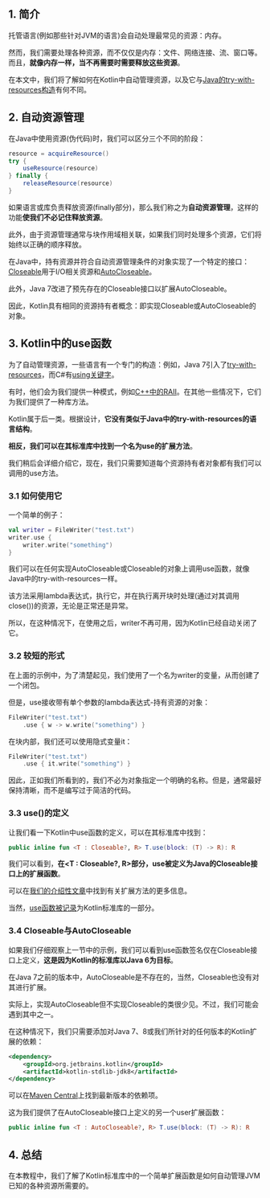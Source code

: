 ## 1. 简介

托管语言(例如那些针对JVM的语言)会自动处理最常见的资源：内存。

然而，我们需要处理各种资源，而不仅仅是内存：文件、网络连接、流、窗口等。而且，**就像内存一样，当不再需要时需要释放这些资源**。

在本文中，我们将了解如何在Kotlin中自动管理资源，以及它与[Java的try-with-resources构造](https://www.baeldung.com/java-try-with-resources)有何不同。

## 2. 自动资源管理

在Java中使用资源(伪代码)时，我们可以区分三个不同的阶段：

```java
resource = acquireResource()
try {
    useResource(resource)
} finally {
    releaseResource(resource)
}
```

如果语言或库负责释放资源(finally部分)，那么我们称之为**自动资源管理**，这样的功能**使我们不必记住释放资源**。

此外，由于资源管理通常与块作用域相关联，如果我们同时处理多个资源，它们将始终以正确的顺序释放。

在Java中，持有资源并符合自动资源管理条件的对象实现了一个特定的接口：[Closeable](https://docs.oracle.com/en/java/javase/11/docs/api/java.base/java/io/Closeable.html)用于I/O相关资源和[AutoCloseable](https://docs.oracle.com/en/java/javase/12/docs/api/java.base/java/lang/AutoCloseable.html)。

此外，Java 7改进了预先存在的Closeable接口以扩展AutoCloseable。

因此，Kotlin具有相同的资源持有者概念：即实现Closeable或AutoCloseable的对象。

## 3. Kotlin中的use函数

为了自动管理资源，一些语言有一个专门的构造：例如，Java 7引入了[try-with-resources](https://www.baeldung.com/java-try-with-resources)，而C#有[using关键字](https://docs.microsoft.com/en-us/dotnet/csharp/language-reference/keywords/using-statement)。

有时，他们会为我们提供一种模式，例如[C++中的RAII](https://en.wikipedia.org/wiki/Resource_acquisition_is_initialization)。在其他一些情况下，它们为我们提供了一种库方法。

Kotlin属于后一类。根据设计，**它没有类似于Java中的try-with-resources的语言结构**。

**相反，我们可以在其标准库中找到一个名为use的扩展方法**。

我们稍后会详细介绍它，现在，我们只需要知道每个资源持有者对象都有我们可以调用的use方法。

### 3.1 如何使用它

一个简单的例子：

```kotlin
val writer = FileWriter("test.txt")
writer.use {
    writer.write("something")
}
```

我们可以在任何实现AutoCloseable或Closeable的对象上调用use函数，就像Java中的try-with-resources一样。

该方法采用lambda表达式，执行它，并在执行离开块时处理(通过对其调用close())的资源，无论是正常还是异常。

所以，在这种情况下，在使用之后，writer不再可用，因为Kotlin已经自动关闭了它。

### 3.2 较短的形式

在上面的示例中，为了清楚起见，我们使用了一个名为writer的变量，从而创建了一个闭包。

但是，use接收带有单个参数的lambda表达式-持有资源的对象：

```kotlin
FileWriter("test.txt")
    .use { w -> w.write("something") }
```

在块内部，我们还可以使用隐式变量it：

```kotlin
FileWriter("test.txt")
    .use { it.write("something") }
```

因此，正如我们所看到的，我们不必为对象指定一个明确的名称。但是，通常最好保持清晰，而不是编写过于简洁的代码。

### 3.3 use()的定义

让我们看一下Kotlin中use函数的定义，可以在其标准库中找到：

```kotlin
public inline fun <T : Closeable?, R> T.use(block: (T) -> R): R
```

我们可以看到，**在<T : Closeable?, R>部分，use被定义为Java的Closeable接口上的扩展函数**。

可以在[我们的介绍性文章](https://www.baeldung.com/kotlin)中找到有关扩展方法的更多信息。

当然，[use函数被记录](https://kotlinlang.org/api/latest/jvm/stdlib/kotlin.io/use.html)为Kotlin标准库的一部分。

### 3.4 Closeable与AutoCloseable

如果我们仔细观察上一节中的示例，我们可以看到use函数签名仅在Closeable接口上定义，**这是因为Kotlin的标准库以Java 6为目标**。

在Java 7之前的版本中，AutoCloseable是不存在的，当然，Closeable也没有对其进行扩展。

实际上，实现AutoCloseable但不实现Closeable的类很少见。不过，我们可能会遇到其中之一。

在这种情况下，我们只需要添加对Java 7、8或我们所针对的任何版本的Kotlin扩展的依赖：

```xml
<dependency>
    <groupId>org.jetbrains.kotlin</groupId>
    <artifactId>kotlin-stdlib-jdk8</artifactId>
</dependency>
```

可以在[Maven Central](https://search.maven.org/search?q=a:kotlin-stdlib-jdk8)上找到最新版本的依赖项。

这为我们提供了在AutoCloseable接口上定义的另一个user扩展函数：

```kotlin
public inline fun <T : AutoCloseable?, R> T.use(block: (T) -> R): R
```

## 4. 总结

在本教程中，我们了解了Kotlin标准库中的一个简单扩展函数是如何自动管理JVM已知的各种资源所需要的。
